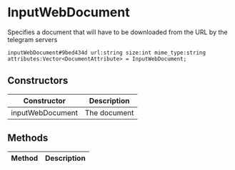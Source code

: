 # InputWebDocument
Specifies a document that will have to be downloaded from the URL by the telegram servers

```
inputWebDocument#9bed434d url:string size:int mime_type:string attributes:Vector<DocumentAttribute> = InputWebDocument;
```

## Constructors
| Constructor | Description |
| ---- | ----------- |
| inputWebDocument | The document |


## Methods
| Method | Description |
| ---- | ----------- |


